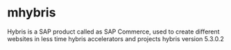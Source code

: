 # mhybris
Hybris is a SAP product called as SAP Commerce, used to create different websites in less time 
hybris accelerators and projects
hybris version 5.3.0.2
